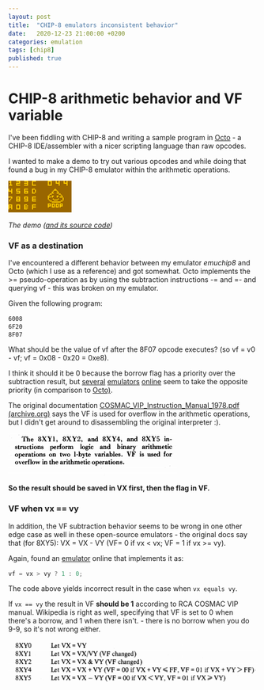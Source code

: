 ```yaml
---
layout: post
title:  "CHIP-8 emulators inconsistent behavior"
date:   2020-12-23 21:00:00 +0200
categories: emulation
tags: [chip8]
published: true
---
```


# CHIP-8 arithmetic behavior and VF variable

I've been fiddling with CHIP-8 and writing a sample program in [Octo](http://johnearnest.github.io/Octo/) - a CHIP-8 IDE/assembler with a nicer scripting language than raw opcodes.

I wanted to make a demo to try out various opcodes and while doing that found a bug in my CHIP-8 emulator within the arithmetic operations.

![](/assets/2020-12-23-chip8-poo-demo.gif)

_The demo ([and its source code](https://github.com/jborza/emuchip8/blob/master/roms/demo-poo.8o))_

### VF as a destination

I've encountered a different behavior between my emulator _emuchip8_ and Octo (which I use as a reference) and got somewhat. Octo implements the >= pseudo-operation as by using the subtraction instructions -= and =- and querying vf - this was broken on my emulator.

Given the following program:

    6008
    6F20
    8F07

What should be the value of vf after the 8F07 opcode executes? (so vf = v0 - vf; vf = 0x08 - 0x20 = 0xe8).

I think it should it be 0 because the borrow flag has a priority over the subtraction result, but [several](https://github.com/starrhorne/chip8-rust/blob/master/src/processor.rs#L296) [emulators](https://github.com/taniarascia/chip8/blob/master/classes/CPU.js#L271) [online](https://code.austinmorlan.com/austin/chip8-emulator/src/branch/master/Source/Chip8.cpp#L331) seem to take the opposite priority (in comparison to [Octo)](https://github.com/JohnEarnest/Octo/blob/gh-pages/js/emulator.js#L325). 

The original documentation  [COSMAC\_VIP\_Instruction\_Manual\_1978.pdf (archive.org)](https://ia803208.us.archive.org/29/items/bitsavers_rcacosmacCManual1978_6956559/COSMAC_VIP_Instruction_Manual_1978.pdf) says the VF is used for overflow in the arithmetic operations, but I didn't get around to disassembling the original interpreter :).

![](/assets/2020-12-23-chip8-manual-2.png)

**So the result should be saved in VX first, then the flag in VF.**

### VF when vx == vy

In addition, the VF subtraction behavior seems to be wrong in one other edge case as well in these open-source emulators - the original docs say that (for 8XY5): VX = VX - VY (VF= 0 if vx < vx; VF = 1 if vx >= vy).

Again, found an [emulator](https://github.com/taniarascia/chip8/blob/master/classes/CPU.js#L256) online that implements it as:

```c
vf = vx > vy ? 1 : 0;
```

The code above yields incorrect result in the case when `vx equals vy`.

If `vx == vy` the result in VF **should be 1** according to RCA COSMAC VIP manual. Wikipedia is right as well, specifying that VF is set to 0 when there's a borrow, and 1 when there isn't.  - there is no borrow when you do 9-9, so it's not wrong either.

![](/assets/2020-12-23-chip8-manual-1.png)